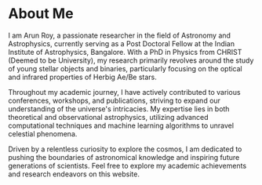 # About Me

I am Arun Roy, a passionate researcher in the field of Astronomy and Astrophysics, currently serving as a Post Doctoral Fellow at the Indian Institute of Astrophysics, Bangalore. With a PhD in Physics from CHRIST (Deemed to be University), my research primarily revolves around the study of young stellar objects and binaries, particularly focusing on the optical and infrared properties of Herbig Ae/Be stars.

Throughout my academic journey, I have actively contributed to various conferences, workshops, and publications, striving to expand our understanding of the universe's intricacies. My expertise lies in both theoretical and observational astrophysics, utilizing advanced computational techniques and machine learning algorithms to unravel celestial phenomena.

Driven by a relentless curiosity to explore the cosmos, I am dedicated to pushing the boundaries of astronomical knowledge and inspiring future generations of scientists. Feel free to explore my academic achievements and research endeavors on this website.
